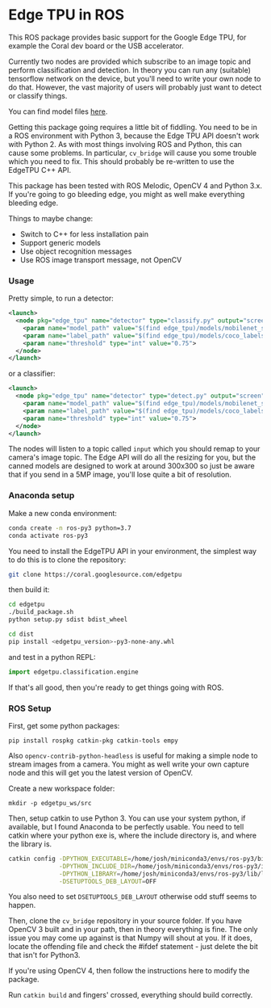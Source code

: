 # Edge TPU in ROS

This ROS package provides basic support for the Google Edge TPU, for example the Coral dev board or the USB accelerator.

Currently two nodes are provided which subscribe to an image topic and perform classification and detection. In theory you can run any (suitable) tensorflow network on the device, but you'll need to write your own node to do that. However, the vast majority of users will probably just want to detect or classify things.

You can find model files [here](https://coral.googlesource.com/edgetpu/+/refs/heads/release-chef/test_data/).

Getting this package going requires a little bit of fiddling. You need to be in a ROS environment with Python 3, because the Edge TPU API doesn't work with Python 2. As with most things involving ROS and Python, this can cause some problems. In particular, `cv_bridge` will cause you some trouble which you need to fix. This should probably be re-written to use the EdgeTPU C++ API.

This package has been tested with ROS Melodic, OpenCV 4 and Python 3.x. If you're going to go bleeding edge, you might as well make everything bleeding edge.

Things to maybe change:

- Switch to C++ for less installation pain
- Support generic models
- Use object recognition messages
- Use ROS image transport message, not OpenCV

### Usage

Pretty simple, to run a detector:

``` xml
<launch>
  <node pkg="edge_tpu" name="detector" type="classify.py" output="screen">
    <param name="model_path" value="$(find edge_tpu)/models/mobilenet_ssd_v2_coco_quant_postprocess_edgetpu.tflite" />
    <param name="label_path" value="$(find edge_tpu)/models/coco_labels.txt" />
    <param name="threshold" type="int" value="0.75">
  </node>
</launch>
```

or a classifier:

``` xml
<launch>
  <node pkg="edge_tpu" name="detector" type="detect.py" output="screen">
    <param name="model_path" value="$(find edge_tpu)/models/mobilenet_ssd_v2_coco_quant_postprocess_edgetpu.tflite" />
    <param name="label_path" value="$(find edge_tpu)/models/coco_labels.txt" />
    <param name="threshold" type="int" value="0.75">
  </node>
</launch>
```

The nodes will listen to a topic called `input` which you should remap to your camera's image topic. The Edge API will do all the resizing for you, but the canned models are designed to work at around 300x300 so just be aware that if you send in a 5MP image, you'll lose quite a bit of resolution.

### Anaconda setup

Make a new conda environment:

``` bash
conda create -n ros-py3 python=3.7
conda activate ros-py3
```

You need to install the EdgeTPU API in your environment, the simplest way to do this is to clone the repository:

``` bash
git clone https://coral.googlesource.com/edgetpu
```

then build it:

``` bash
cd edgetpu
./build_package.sh
python setup.py sdist bdist_wheel

cd dist
pip install <edgetpu_version>-py3-none-any.whl
```

and test in a python REPL:

``` python
import edgetpu.classification.engine

```

If that's all good, then you're ready to get things going with ROS.

### ROS Setup

First, get some python packages:

`pip install rospkg catkin-pkg catkin-tools empy`

Also `opencv-contrib-python-headless` is useful for making a simple node to stream images from a camera. You might as well write your own capture node and this will get you the latest version of OpenCV.

Create a new workspace folder:

`mkdir -p edgetpu_ws/src`

Then, setup catkin to use Python 3. You can use your system python, if available, but I found Anaconda to be perfectly usable. You need to tell catkin where your python exe is, where the include directory is, and where the library is.

``` bash
catkin config -DPYTHON_EXECUTABLE=/home/josh/miniconda3/envs/ros-py3/bin/python \
              -DPYTHON_INCLUDE_DIR=/home/josh/miniconda3/envs/ros-py3/include/python3.5m \
              -DPYTHON_LIBRARY=/home/josh/miniconda3/envs/ros-py3/lib/libpython3.5m.so \
              -DSETUPTOOLS_DEB_LAYOUT=OFF
```

You also need to set `DSETUPTOOLS_DEB_LAYOUT` otherwise odd stuff seems to happen.

Then, clone the `cv_bridge` repository in your source folder. If you have OpenCV 3 built and in your path, then in theory everything is fine. The only issue you may come up against is that Numpy will shout at you. If it does, locate the offending file and check the #ifdef statement - just delete the bit that isn't for Python3.

If you're using OpenCV 4, then follow the instructions here to modify the package.

Run `catkin build` and fingers' crossed, everything should build correctly.
